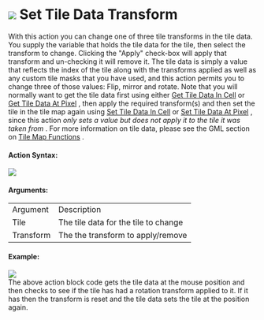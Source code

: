 #  ![](https://gms.magecorn.com/Manual/assets/Images/Scripting_Reference/Drag_And_Drop/Reference/Tiles/i_Tiles_Set_Tile_Data_Transform.png) Set Tile Data Transform

With this action you can change one of three tile transforms in the tile
data. You supply the variable that holds the tile data for the tile,
then select the transform to change. Clicking the "Apply" check-box will
apply that transform and un-checking it will remove it. The tile data is
simply a value that reflects the index of the tile along with the
transforms applied as well as any custom tile masks that you have used,
and this action permits you to change three of those values: Flip,
mirror and rotate. Note that you will normally want to get the tile data
first using either [Get Tile Data In Cell](Get_Tile_Data_In_Cell) or
[Get Tile Data At Pixel](Get_Tile_Data_At_Pixel) , then apply the
required transform(s) and then set the tile in the tile map again using
[Set Tile Data In Cell](Set_Tile_Data_In_Cell) or [Set Tile Data At
Pixel](Set_Tile_Data_At_Pixel) , since this action *only sets a
value but does not apply it to the tile it was taken from* . For more
information on tile data, please see the GML section on [Tile
Map Functions](../../../GameMaker_Language/GML_Reference/Asset_Management/Rooms/Tile_Map_Layers/Tile_Map_Layers)
.

#### Action Syntax:

  
![](https://gms.magecorn.com/Manual/assets/Images/Scripting_Reference/Drag_And_Drop/Reference/Tiles/a_Tiles_Set_Tile_Data_Transform.png)  

#### Arguments:

|           |                                      |
|-----------|--------------------------------------|
| Argument  | Description                          |
| Tile      | The tile data for the tile to change |
| Transform | The the transform to apply/remove    |

#### Example:

  
![](https://gms.magecorn.com/Manual/assets/Images/Scripting_Reference/Drag_And_Drop/Reference/Tiles/e_Tiles_Set_Tile_Data_Transform.png)  
The above action block code gets the tile data at the mouse position and
then checks to see if the tile has had a rotation transform applied to
it. If it has then the transform is reset and the tile data sets the
tile at the position again.
